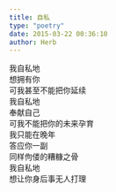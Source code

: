 ```yaml
---  
title: 自私  
type: "poetry"  
date: 2015-03-22 00:36:10  
author: Herb  
---  
```

我自私地  
想拥有你  
可我甚至不能把你延续  
我自私地  
奉献自己  
可我不能把你的未来孕育  
我只能在晚年  
答应你一副  
同样佝偻的糟糠之骨  
我自私地  
想让你身后事无人打理